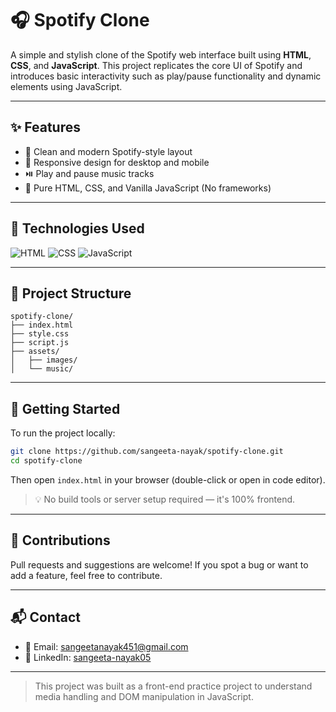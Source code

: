 # 🎧 Spotify Clone

A simple and stylish clone of the Spotify web interface built using **HTML**, **CSS**, and **JavaScript**. This project replicates the core UI of Spotify and introduces basic interactivity such as play/pause functionality and dynamic elements using JavaScript.

---

## ✨ Features

- 🎵 Clean and modern Spotify-style layout  
- 📱 Responsive design for desktop and mobile  
- ⏯️ Play and pause music tracks  
- 🧠 Pure HTML, CSS, and Vanilla JavaScript (No frameworks)

---

## 🔧 Technologies Used

![HTML](https://img.shields.io/badge/HTML-E34F26?style=for-the-badge&logo=html5&logoColor=white)
![CSS](https://img.shields.io/badge/CSS-1572B6?style=for-the-badge&logo=css3&logoColor=white)
![JavaScript](https://img.shields.io/badge/JavaScript-F7DF1E?style=for-the-badge&logo=javascript&logoColor=black)

---

## 📂 Project Structure

```
spotify-clone/
├── index.html
├── style.css
├── script.js
├── assets/
│   ├── images/
│   └── music/
```

---

## 🚀 Getting Started

To run the project locally:

```bash
git clone https://github.com/sangeeta-nayak/spotify-clone.git
cd spotify-clone
```

Then open `index.html` in your browser (double-click or open in code editor).

> 💡 No build tools or server setup required — it's 100% frontend.

---

## 🤝 Contributions

Pull requests and suggestions are welcome! If you spot a bug or want to add a feature, feel free to contribute.

---

## 📬 Contact

- 📧 Email: [sangeetanayak451@gmail.com](mailto:sangeetanayak451@gmail.com)  
- 💼 LinkedIn: [sangeeta-nayak05](https://www.linkedin.com/in/sangeeta-nayak05)

---

> This project was built as a front-end practice project to understand media handling and DOM manipulation in JavaScript.
